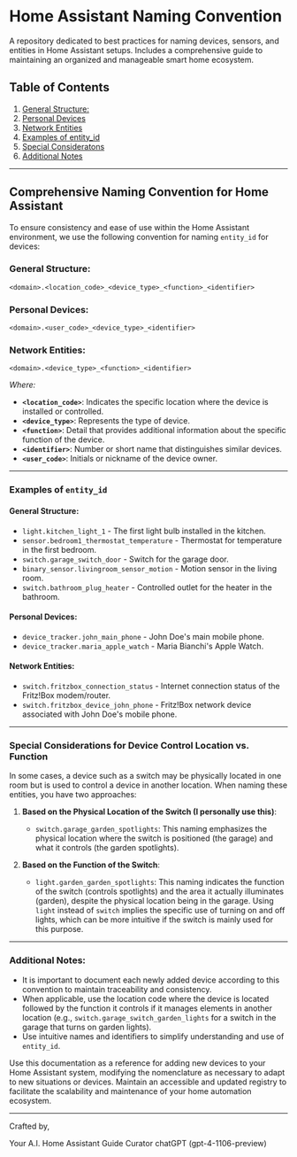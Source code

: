 # Home Assistant Naming Convention
A repository dedicated to best practices for naming devices, sensors, and entities in Home Assistant setups. Includes a comprehensive guide to maintaining an organized and manageable smart home ecosystem.

## Table of Contents
1. [General Structure:](#general-structure)
2. [Personal Devices](#personal-devices)
3. [Network Entities](#network-entities)
4. [Examples of entity_id](#examples-of-entity_id)
5. [Special Consideratons](#special-considerations-for-device-control-location-vs-function)
6. [Additional Notes](#additional-notes)

---

## Comprehensive Naming Convention for Home Assistant

To ensure consistency and ease of use within the Home Assistant environment, we use the following convention for naming `entity_id` for devices:

### General Structure:
```
<domain>.<location_code>_<device_type>_<function>_<identifier>
```

### Personal Devices:
```
<domain>.<user_code>_<device_type>_<identifier>
```

### Network Entities:
```
<domain>.<device_type>_<function>_<identifier>
```

_Where:_

- **`<location_code>`**: Indicates the specific location where the device is installed or controlled.
- **`<device_type>`**: Represents the type of device.
- **`<function>`**: Detail that provides additional information about the specific function of the device.
- **`<identifier>`**: Number or short name that distinguishes similar devices.
- **`<user_code>`**: Initials or nickname of the device owner.

---

### Examples of `entity_id`

#### General Structure:
- `light.kitchen_light_1` - The first light bulb installed in the kitchen.
- `sensor.bedroom1_thermostat_temperature` - Thermostat for temperature in the first bedroom.
- `switch.garage_switch_door` - Switch for the garage door.
- `binary_sensor.livingroom_sensor_motion` - Motion sensor in the living room.
- `switch.bathroom_plug_heater` - Controlled outlet for the heater in the bathroom.

#### Personal Devices:

- `device_tracker.john_main_phone` - John Doe's main mobile phone.
- `device_tracker.maria_apple_watch` - Maria Bianchi's Apple Watch.

#### Network Entities:

- `switch.fritzbox_connection_status` - Internet connection status of the Fritz!Box modem/router.
- `switch.fritzbox_device_john_phone` - Fritz!Box network device associated with John Doe's mobile phone.

---

### Special Considerations for Device Control Location vs. Function

In some cases, a device such as a switch may be physically located in one room but is used to control a device in another location. When naming these entities, you have two approaches:

1. **Based on the Physical Location of the Switch (I personally use this)**:
   - `switch.garage_garden_spotlights`:
     This naming emphasizes the physical location where the switch is positioned (the garage) and what it controls (the garden spotlights).
   

2. **Based on the Function of the Switch**:
   - `light.garden_garden_spotlights`:
     This naming indicates the function of the switch (controls spotlights) and the area it actually illuminates (garden), despite the physical location being in the garage. Using `light` instead of `switch` implies the specific use of turning on and off lights, which can be more intuitive if the switch is mainly used for this purpose.

---

### Additional Notes:

- It is important to document each newly added device according to this convention to maintain traceability and consistency.
- When applicable, use the location code where the device is located followed by the function it controls if it manages elements in another location (e.g., `switch.garage_switch_garden_lights` for a switch in the garage that turns on garden lights).
- Use intuitive names and identifiers to simplify understanding and use of `entity_id`.

Use this documentation as a reference for adding new devices to your Home Assistant system, modifying the nomenclature as necessary to adapt to new situations or devices. Maintain an accessible and updated registry to facilitate the scalability and maintenance of your home automation ecosystem.

---

Crafted by,

Your A.I. Home Assistant Guide Curator chatGPT (gpt-4-1106-preview)
